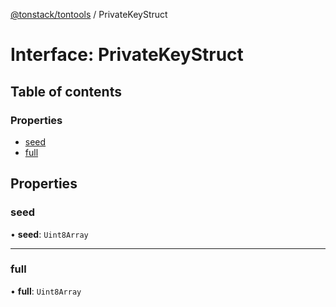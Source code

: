 [@tonstack/tontools](../README.md) / PrivateKeyStruct

# Interface: PrivateKeyStruct

## Table of contents

### Properties

- [seed](PrivateKeyStruct.md#seed)
- [full](PrivateKeyStruct.md#full)

## Properties

### seed

• **seed**: `Uint8Array`

___

### full

• **full**: `Uint8Array`
